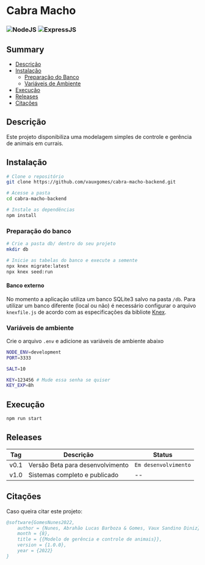 # Cabra Macho

### ![NodeJS](https://img.shields.io/badge/Node.js-339933?style=for-the-badge&logo=nodedotjs&logoColor=white) ![ExpressJS](https://img.shields.io/badge/Express.js-000000?style=for-the-badge&logo=express&logoColor=white")

## Summary

- [Descrição](#descrição)
- [Instalação](#instalação)
  - [Preparação do Banco](#preparação-do-banco)
  - [Variáveis de Ambiente](#variáveis-de-ambiente)
- [Execução](#execução)
- [Releases](#releases)
- [Citações](#citações)


## Descrição

Este projeto disponibiliza uma modelagem simples de controle e gerência de animais em currais.

## Instalação

```sh
# Clone o repositório
git clone https://github.com/vauxgomes/cabra-macho-backend.git

# Acesse a pasta
cd cabra-macho-backend

# Instale as dependências
npm install
```

### Preparação do banco

```sh
# Crie a pasta db/ dentro do seu projeto
mkdir db

# Inicie as tabelas do banco e execute a semente
npx knex migrate:latest
npx knex seed:run
```

#### Banco externo

No momento a aplicação utiliza um banco SQLite3 salvo na pasta `/db`. Para utilizar um banco diferente (local ou não) é necessário configurar o arquivo `knexfile.js` de acordo com as especificações da bibliote [Knex](http://knexjs.org/guide/).

### Variáveis de ambiente

Crie o arquivo `.env` e adicione as variáveis de ambiente abaixo

```sh
NODE_ENV=development
PORT=3333

SALT=10

KEY=123456 # Mude essa senha se quiser
KEY_EXP=8h
```

## Execução

```sh
npm run start
```

## Releases 

| Tag | Descrição | Status |
| --- |-----------| ------ |
| v0.1 | Versão Beta para desenvolvimento | `Em desenvolvimento` |
| v1.0 | Sistemas completo e publicado | -- |

## Citações

Caso queira citar este projeto:

```bibtex
@software{GomesNunes2022,
    author = {Nunes, Abrahão Lucas Barboza & Gomes, Vaux Sandino Diniz},
    month = {8},
    title = {{Modelo de gerência e controle de animais}},
    version = {1.0.0},
    year = {2022}
}
```